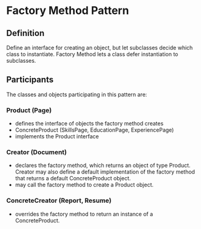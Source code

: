 # Factory Method Pattern 
## Definition

Define an interface for creating an object, but let subclasses decide which class to instantiate. Factory Method lets a class defer instantiation to subclasses.



## Participants

The classes and objects participating in this pattern are:

### Product  (Page)
* defines the interface of objects the factory method creates
* ConcreteProduct  (SkillsPage, EducationPage, ExperiencePage)
* implements the Product interface

### Creator  (Document)
* declares the factory method, which returns an object of type Product. Creator may also define a default implementation of the factory method that returns a default ConcreteProduct object.
* may call the factory method to create a Product object.

### ConcreteCreator  (Report, Resume)
* overrides the factory method to return an instance of a ConcreteProduct.

